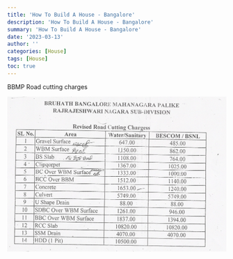 ```yaml
---
title: 'How To Build A House - Bangalore'
description: 'How To Build A House - Bangalore'
summary: 'How To Build A House - Bangalore'
date: '2023-03-13'
author: ''
categories: [House]
tags: [House]
toc: true
---
```


BBMP Road cutting charges

![](img01.jpg)
